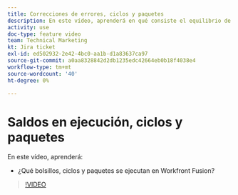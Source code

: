 ```yaml
---
title: Correcciones de errores, ciclos y paquetes
description: En este vídeo, aprenderá en qué consiste el equilibrio de ejecuciones, ciclos y paquetes [!DNL Adobe Workfront Fusion].
activity: use
doc-type: feature video
team: Technical Marketing
kt: Jira ticket
exl-id: ed502932-2e42-4bc0-aa1b-d1a83637ca97
source-git-commit: a0aa8328842d2db1235edc42664eb0b18f4038e4
workflow-type: tm+mt
source-wordcount: '40'
ht-degree: 0%

---
```


# Saldos en ejecución, ciclos y paquetes

En este vídeo, aprenderá:

* ¿Qué bolsillos, ciclos y paquetes se ejecutan en Workfront Fusion?

>[!VIDEO](https://video.tv.adobe.com/v/335285/?quality=12)
